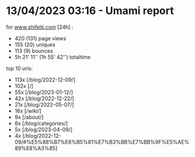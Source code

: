 # 13/04/2023 03:16 - Umami report
for www.shifeiti.com [24h] :

 - 420 (131) page views
 - 155 (20) uniques
 - 113 (9) bounces
 - 5h 21' 11'' (1h 55' 42'') totaltime


top 10 urls:
 - 113x [/blog/2022-12-09/]
 - 102x [/]
 - 55x [/blog/2023-01-12/]
 - 42x [/blog/2022-12-22/]
 - 21x [/blog/2022-05-07/]
 - 16x [/wiki/]
 - 9x [/about/]
 - 6x [/blog/categories/]
 - 5x [/blog/2023-04-09/]
 - 4x [/blog/2022-12-09/#%E5%88%B7%E6%B5%81%E7%B3%BB%E7%BB%9F%E5%AE%89%E8%A3%85]


